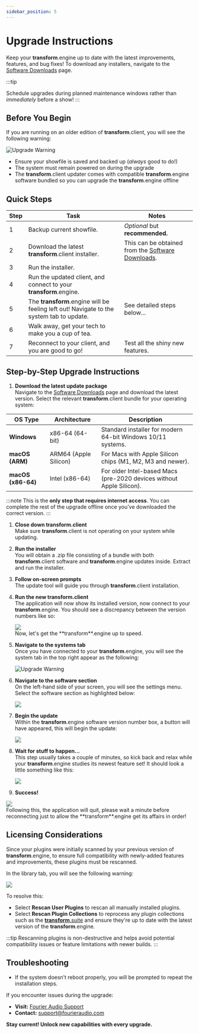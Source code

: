 ```yaml
---
sidebar_position: 5
---
```


# Upgrade Instructions

Keep your **transform**.engine up to date with the latest improvements, features, and bug fixes!
To download any installers, navigate to the [Software Downloads](https://docs.fourieraudio.com/downloads/) page.

:::tip

Schedule upgrades during planned maintenance windows rather than *immediately* before a show!
:::


## Before You Begin

If you are running on an older edition of **transform**.client, you will see the following warning:
<div style={{ textAlign: "center" }}>
  <img src="/img/update/UpdateWarningv1-4-0.png" alt="Upgrade Warning" style={{ width: "50%" }} />
</div>


- Ensure your showfile is saved and backed up (*always* good to do!)
- The system must remain powered on during the upgrade
- The **transform**.client updater comes with compatible **transform**.engine software bundled so you can upgrade the **transform**.engine offline

## Quick Steps

| Step | Task | Notes |
|------|------|-------|
| 1 | Backup current showfile. | *Optional* but **recommended.** |
| 2 | Download the latest **transform**.client installer. | This can be obtained from the [Software Downloads](https://docs.fourieraudio.com/downloads/).  |
| 3 | Run the installer. |  |
| 4 | Run the updated client, and connect to your **transform**.engine.  | |
| 5 | The **transform**.engine will be feeling left out! Navigate to the system tab to update.  | See detailed steps below... |
| 6 | Walk away, get your tech to make you a cup of tea. | |
| 7 | Reconnect to your client, and you are good to go! | Test all the shiny new features. |

## Step-by-Step Upgrade Instructions

1. **Download the latest update package**  
   Navigate to the [Software Downloads](https://docs.fourieraudio.com/downloads/) page and download the latest version. Select the relevant **transform**.client bundle for your operating system:  
   
| OS Type           | Architecture       | Description                                                                 |
|-------------------|--------------------|-----------------------------------------------------------------------------|
| **Windows**       | x86-64 (64-bit)    | Standard installer for modern 64-bit Windows 10/11 systems.                |
| **macOS (ARM)**   | ARM64 (Apple Silicon) | For Macs with Apple Silicon chips (M1, M2, M3 and newer).                 |
| **macOS (x86-64)**| Intel (x86-64)     | For older Intel-based Macs (pre-2020 devices without Apple Silicon).       |

:::note
This is the **only step that requires internet access**. You can complete the rest of the upgrade offline once you’ve downloaded the correct version.
:::

1. **Close down transform.client**  
   Make sure **transform**.client is not operating on your system while updating.

2. **Run the installer**  
   You will obtain a .zip file consisting of a bundle with both **transform**.client software and **transform**.engine updates inside. Extract and run the installer.

3. **Follow on-screen prompts**  
   The update tool will guide you through **transform**.client installation.
   
4. **Run the new transform.client**  
   The application will now show its installed version, now connect to your **transform**.engine. You should see a discrepancy between the version numbers like so:

      <div style={{ textAlign: "center" }}>
      <img src="/img/update/Versionmismatch.png" style={{ width: "50%" }} />
      </div>  
   Now, let's get the **transform**.engine up to speed.

5. **Navigate to the systems tab**  
   Once you have connected to your **transform**.engine, you will see the system tab in the top right appear as the following:
      <div style={{ textAlign: "center" }}>
      <img src="/img/update/SystemNotif.png" alt="Upgrade Warning" style={{ width: "20%", border: "2px solid #AAA" }} />
      </div>  

6. **Navigate to the software section**  
      On the left-hand side of your screen, you will see the settings menu. Select the software section as highlighted below:
      <div style={{ textAlign: "center" }}>
      <img src="/img/update/Menu.png" style={{ width: "50%", borderRadius: "12px"}} />
      </div>  


8. **Begin the update**  
   Within the **transform**.engine software version number box, a button will have appeared, this will begin the update:
      <div style={{ textAlign: "center" }}>
      <img src="/img/update/BeginUpdate.png" style={{ width: "50%"}} />
      </div>  

9.  **Wait for stuff to happen...**  
   This step usually takes a couple of minutes, so kick back and relax while your **transform**.engine studies its newest feature set!
   It should look a little something like this:
      <div style={{ textAlign: "center" }}>
      <img src="/img/update/Updateprogress.png" style={{ width: "50%"}} />
      </div>  

10. **Success!**
   
   <div style={{ textAlign: "center" }}>
   <img src="/img/update/UpdateComplete.png" style={{ width: "50%", clipPath: "inset(0 2px 0 0)", position: "relative" }} />
   </div>  
   Following this, the application will quit, please wait a minute before reconnecting just to allow the **transform**.engine get its affairs in order!

## **Licensing Considerations**
 
Since your plugins were initially scanned by your previous version of **transform**.engine, to ensure full compatibility with newly-added features and improvements, these plugins must be rescanned.

In the library tab, you will see the following warning:

<div style={{ textAlign: "center" }}>
<img src="/img/update/Rescan.png" style={{ borderRadius: "12px" }} />
</div>

To resolve this:

- Select **Rescan User Plugins** to rescan all manually installed plugins.
- Select **Rescan Plugin Collections** to reprocess any plugin collections such as the [**transform**.suite](https://fourieraudio.com/suite) and ensure they're up to date with the latest version of the **transform**.engine.

:::tip
Rescanning plugins is non-destructive and helps avoid potential compatibility issues or feature limitations with newer builds.
:::


## Troubleshooting

- If the system doesn’t reboot properly, you will be prompted to repeat the installation steps.
  
If you encounter issues during the upgrade:

- **Visit:** [Fourier Audio Support](https://fourieraudio.com/support)
- **Contact:** [support@fourieraudio.com](mailto:support@fourieraudio.com)


**Stay current! Unlock new capabilities with every upgrade.**
